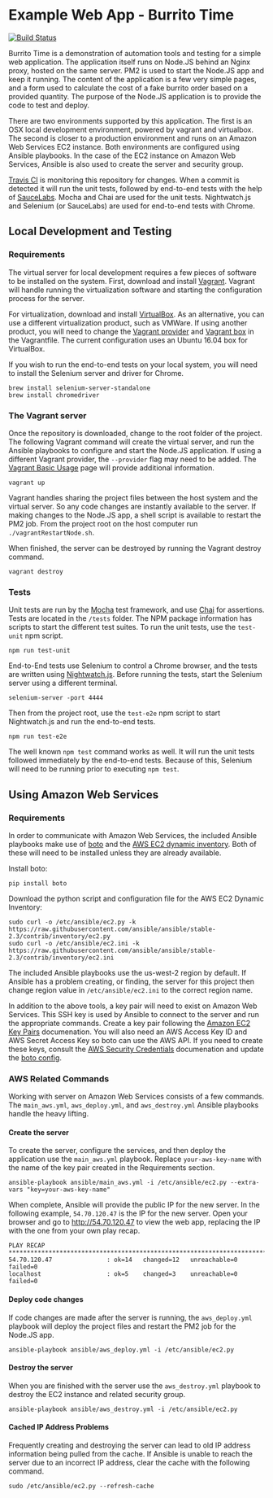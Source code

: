 # Example Web App - Burrito Time
[![Build Status](https://travis-ci.org/bmonds/example-web-app.svg?branch=master)](http://travis-ci.org/bmonds/example-web-app)

Burrito Time is a demonstration of automation tools and testing for a simple web application. The application itself runs on Node.JS behind an Nginx proxy, hosted on the same server. PM2 is used to start the Node.JS app and keep it running. The content of the application is a few very simple pages, and a form used to calculate the cost of a fake burrito order based on a provided quantity. The purpose of the Node.JS application is to provide the code to test and deploy.

There are two environments supported by this application. The first is an OSX local development environment, powered by vagrant and virtualbox. The second is closer to a production environment and runs on an Amazon Web Services EC2 instance. Both environments are configured using Ansible playbooks. In the case of the EC2 instance on Amazon Web Services, Ansible is also used to create the server and security group.

[Travis CI](https://travis-ci.org/bmonds/example-web-app.svg?branch=master) is monitoring this repository for changes. When a commit is detected it will run the unit tests, followed by end-to-end tests with the help of [SauceLabs](https://saucelabs.com/). Mocha and Chai are used for the unit tests. Nightwatch.js and Selenium (or SauceLabs) are used for end-to-end tests with Chrome.

## Local Development and Testing

### Requirements

The virtual server for local development requires a few pieces of software to be installed on the system.  First, download and install [Vagrant](https://www.vagrantup.com/). Vagrant will handle running the virtualization software and starting the configuration process for the server.

For virtualization, download and install [VirtualBox](https://www.virtualbox.org/). As an alternative, you can use a different virtualization product, such as VMWare. If using another product, you will need to change the [Vagrant provider](https://www.vagrantup.com/docs/providers/) and [Vagrant box](https://app.vagrantup.com/boxes/search?utf8=%E2%9C%93&sort=downloads&provider=&q=Ubuntu+16.04) in the Vagrantfile. The current configuration uses an Ubuntu 16.04 box for VirtualBox.

If you wish to run the end-to-end tests on your local system, you will need to install the Selenium server and driver for Chrome.

```
brew install selenium-server-standalone
brew install chromedriver
```

### The Vagrant server

Once the repository is downloaded, change to the root folder of the project. The following Vagrant command will create the virtual server, and run the Ansible playbooks to configure and start the Node.JS application. If using a different Vagrant provider, the `--provider` flag may need to be added. The [Vagrant Basic Usage](https://www.vagrantup.com/docs/providers/basic_usage.html) page will provide additional information.

```
vagrant up
```

Vagrant handles sharing the project files between the host system and the virtual server. So any code changes are instantly available to the server. If making changes to the Node.JS app, a shell script is available to restart the PM2 job. From the project root on the host computer run `./vagrantRestartNode.sh`.

When finished, the server can be destroyed by running the Vagrant destroy command.

```
vagrant destroy
```

### Tests

Unit tests are run by the [Mocha](https://mochajs.org/) test framework, and use [Chai](http://chaijs.com/) for assertions. Tests are located in the `/tests` folder. The NPM package information has scripts to start the different test suites. To run the unit tests, use the `test-unit` npm script.

```
npm run test-unit
```

End-to-End tests use Selenium to control a Chrome browser, and the tests are written using [Nightwatch.js](http://nightwatchjs.org/). Before running the tests, start the Selenium server using a different terminal.

```
selenium-server -port 4444
```

Then from the project root, use the `test-e2e` npm script to start Nightwatch.js and run the end-to-end tests.

```
npm run test-e2e
```

The well known `npm test` command works as well. It will run the unit tests followed immediately by the end-to-end tests. Because of this, Selenium will need to be running prior to executing `npm test`.

## Using Amazon Web Services

### Requirements

In order to communicate with Amazon  Web Services, the included Ansible playbooks make use of [boto](http://docs.pythonboto.org/en/latest/) and the [AWS EC2 dynamic inventory](https://aws.amazon.com/blogs/apn/getting-started-with-ansible-and-dynamic-amazon-ec2-inventory-management/).  Both of these will need to be installed unless they are already available.

Install boto:

```
pip install boto
```

Download the python script and configuration file for the AWS EC2 Dynamic Inventory:

```
sudo curl -o /etc/ansible/ec2.py -k https://raw.githubusercontent.com/ansible/ansible/stable-2.3/contrib/inventory/ec2.py
sudo curl -o /etc/ansible/ec2.ini -k https://raw.githubusercontent.com/ansible/ansible/stable-2.3/contrib/inventory/ec2.ini
```

The included Ansible playbooks use the us-west-2 region by default. If Ansible has a problem creating, or finding, the server for this project then change region value in `/etc/ansible/ec2.ini` to the correct region name.

In addition to the above tools, a key pair will need to exist on Amazon Web Services. This SSH key is used by Ansible to connect to the server and run the appropriate commands. Create a key pair following the [Amazon EC2 Key Pairs](http://docs.aws.amazon.com/AWSEC2/latest/UserGuide/ec2-key-pairs.html) documenation. You will also need an AWS Access Key ID and AWS Secret Access Key so boto can use the AWS API. If you need to create these keys, consult the [AWS Security Credentials](http://docs.aws.amazon.com/general/latest/gr/aws-security-credentials.html) documenation and update the [boto config](https://github.com/boto/boto#getting-started-with-boto).

### AWS Related Commands

Working with server on Amazon Web Services consists of a few commands. The `main_aws.yml`, `aws_deploy.yml`, and `aws_destroy.yml` Ansible playbooks handle the heavy lifting.

#### Create the server
To create the server, configure the services, and then deploy the application use the `main_aws.yml` playbook. Replace `your-aws-key-name` with the name of the key pair created in the Requirements section.

```
ansible-playbook ansible/main_aws.yml -i /etc/ansible/ec2.py --extra-vars "key=your-aws-key-name"
```

When complete, Ansible will provide the public IP for the new server. In the following example, `54.70.120.47` is the IP for the new server. Open your browser and go to http://54.70.120.47 to view the web app, replacing the IP with the one from your own play recap.

```
PLAY RECAP ***********************************************************************
54.70.120.47               : ok=14   changed=12   unreachable=0    failed=0
localhost                  : ok=5    changed=3    unreachable=0    failed=0
```

#### Deploy code changes

If code changes are made after the server is running, the `aws_deploy.yml` playbook will deploy the project files and restart the PM2 job for the Node.JS app.

```
ansible-playbook ansible/aws_deploy.yml -i /etc/ansible/ec2.py
```

#### Destroy the server

When you are finished with the server use the `aws_destroy.yml` playbook to destroy the EC2 instance and related security group.

```
ansible-playbook ansible/aws_destroy.yml -i /etc/ansible/ec2.py
```

#### Cached IP Address Problems

Frequently creating and destroying the server can lead to old IP address information being pulled from the cache. If Ansible is unable to reach the server due to an incorrect IP address, clear the cache with the following command.

```
sudo /etc/ansible/ec2.py --refresh-cache
```
